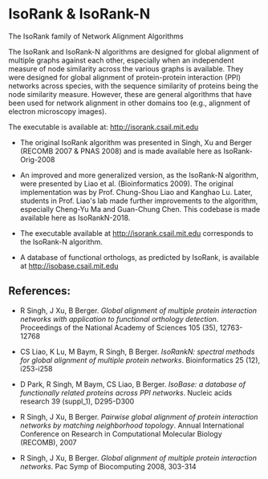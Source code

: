 # IsoRank & IsoRank-N
The IsoRank family of Network Alignment Algorithms

The IsoRank and IsoRank-N algorithms are designed for global alignment of multiple graphs against each other, especially when an independent measure of node similarity across the various graphs is available. They were designed for global alignment of protein-protein interaction (PPI) networks across species, with the sequence similarity of proteins being the node similarity measure. However, these are general algorithms that have been used for network alignment in other domains too (e.g., alignment of electron microscopy images). 

The executable is available at: http://isorank.csail.mit.edu

- The original IsoRank algorithm was presented in Singh, Xu and Berger (RECOMB 2007 & PNAS 2008) and is made available here as IsoRank-Orig-2008

- An improved and more generalized version, as the IsoRank-N algorithm, were presented by Liao et al. (Bioinformatics 2009). The original implementation was by Prof. Chung-Shou Liao and Kanghao Lu. Later, students in Prof. Liao's lab made further improvements to the algorithm, especially  Cheng-Yu Ma and Guan-Chung Chen. This codebase is made available here as IsoRankN-2018. 

- The executable available at http://isorank.csail.mit.edu corresponds to the IsoRank-N algorithm.

- A database of functional orthologs, as predicted by IsoRank, is available at http://isobase.csail.mit.edu

## References:
- R Singh, J Xu, B Berger. *Global alignment of multiple protein interaction networks with application to functional orthology detection*. Proceedings of the National Academy of Sciences 105 (35), 12763-12768

- CS Liao, K Lu, M Baym, R Singh, B Berger. *IsoRankN: spectral methods for global alignment of multiple protein networks*. Bioinformatics 25 (12), i253-i258

- D Park, R Singh, M Baym, CS Liao, B Berger. *IsoBase: a database of functionally related proteins across PPI networks*. Nucleic acids research 39 (suppl_1), D295-D300

- R Singh, J Xu, B Berger. *Pairwise global alignment of protein interaction networks by matching neighborhood topology*. Annual International Conference on Research in Computational Molecular Biology (RECOMB), 2007

- R Singh, J Xu, B Berger. *Global alignment of multiple protein interaction networks*. Pac Symp of Biocomputing 2008, 303-314
